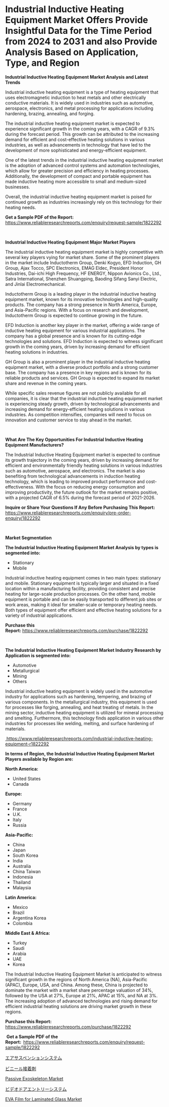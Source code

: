 <p><h1>Industrial Inductive Heating Equipment Market Offers Provide Insightful Data for the Time Period from 2024 to 2031 and also Provide Analysis Based on Application, Type, and Region</h1></p><p><strong>Industrial Inductive Heating Equipment Market Analysis and Latest Trends</strong></p>
<p><p>Industrial inductive heating equipment is a type of heating equipment that uses electromagnetic induction to heat metals and other electrically conductive materials. It is widely used in industries such as automotive, aerospace, electronics, and metal processing for applications including hardening, brazing, annealing, and forging.</p><p>The industrial inductive heating equipment market is expected to experience significant growth in the coming years, with a CAGR of 9.3% during the forecast period. This growth can be attributed to the increasing demand for efficient and cost-effective heating solutions in various industries, as well as advancements in technology that have led to the development of more sophisticated and energy-efficient equipment.</p><p>One of the latest trends in the industrial inductive heating equipment market is the adoption of advanced control systems and automation technologies, which allow for greater precision and efficiency in heating processes. Additionally, the development of compact and portable equipment has made inductive heating more accessible to small and medium-sized businesses.</p><p>Overall, the industrial inductive heating equipment market is poised for continued growth as industries increasingly rely on this technology for their heating needs.</p></p>
<p><strong>Get a Sample PDF of the Report:&nbsp;</strong> <a href="https://www.reliableresearchreports.com/enquiry/request-sample/1822292">https://www.reliableresearchreports.com/enquiry/request-sample/1822292</a></p>
<p>&nbsp;</p>
<p><strong>Industrial Inductive Heating Equipment Major Market Players</strong></p>
<p><p>The industrial inductive heating equipment market is highly competitive with several key players vying for market share. Some of the prominent players in the market include Inductotherm Group, Denki Kogyo, EFD Induction, GH Group, Ajax Tocco, SPC Electronics, EMAG Eldec, President Honor Industries, Dai-ichi High Frequency, HF ENERGY, Nippon Avionics Co., Ltd., Satra International, Shenzhen Shuangping, Baoding Sifang Sanyi Electric, and Jinlai Electromechanical.</p><p>Inductotherm Group is a leading player in the industrial inductive heating equipment market, known for its innovative technologies and high-quality products. The company has a strong presence in North America, Europe, and Asia-Pacific regions. With a focus on research and development, Inductotherm Group is expected to continue growing in the future.</p><p>EFD Induction is another key player in the market, offering a wide range of inductive heating equipment for various industrial applications. The company has a global presence and is known for its cutting-edge technologies and solutions. EFD Induction is expected to witness significant growth in the coming years, driven by increasing demand for efficient heating solutions in industries.</p><p>GH Group is also a prominent player in the industrial inductive heating equipment market, with a diverse product portfolio and a strong customer base. The company has a presence in key regions and is known for its reliable products and services. GH Group is expected to expand its market share and revenue in the coming years.</p><p>While specific sales revenue figures are not publicly available for all companies, it is clear that the industrial inductive heating equipment market is experiencing steady growth, driven by technological advancements and increasing demand for energy-efficient heating solutions in various industries. As competition intensifies, companies will need to focus on innovation and customer service to stay ahead in the market.</p></p>
<p>&nbsp;</p>
<p><strong>What Are The Key Opportunities For Industrial Inductive Heating Equipment Manufacturers?</strong></p>
<p><p>The Industrial Inductive Heating Equipment market is expected to continue its growth trajectory in the coming years, driven by increasing demand for efficient and environmentally friendly heating solutions in various industries such as automotive, aerospace, and electronics. The market is also benefiting from technological advancements in induction heating technology, which is leading to improved product performance and cost-effectiveness. With the focus on reducing energy consumption and improving productivity, the future outlook for the market remains positive, with a projected CAGR of 6.5% during the forecast period of 2021-2026.</p></p>
<p><strong>Inquire or Share Your Questions If Any Before Purchasing This Report:</strong> <a href="https://www.reliableresearchreports.com/enquiry/pre-order-enquiry/1822292">https://www.reliableresearchreports.com/enquiry/pre-order-enquiry/1822292</a></p>
<p>&nbsp;</p>
<p><strong>Market Segmentation</strong></p>
<p><strong>The Industrial Inductive Heating Equipment Market Analysis by types is segmented into:</strong></p>
<p><ul><li>Stationary</li><li>Mobile</li></ul></p>
<p><p>Industrial inductive heating equipment comes in two main types: stationary and mobile. Stationary equipment is typically larger and situated in a fixed location within a manufacturing facility, providing consistent and precise heating for large-scale production processes. On the other hand, mobile equipment is portable and can be easily transported to different job sites or work areas, making it ideal for smaller-scale or temporary heating needs. Both types of equipment offer efficient and effective heating solutions for a variety of industrial applications.</p></p>
<p><strong>Purchase this Report:&nbsp;</strong><a href="https://www.reliableresearchreports.com/purchase/1822292">https://www.reliableresearchreports.com/purchase/1822292</a></p>
<p>&nbsp;</p>
<p><strong>The Industrial Inductive Heating Equipment Market Industry Research by Application is segmented into:</strong></p>
<p><ul><li>Automotive</li><li>Metallurgical</li><li>Mining</li><li>Others</li></ul></p>
<p><p>Industrial inductive heating equipment is widely used in the automotive industry for applications such as hardening, tempering, and brazing of various components. In the metallurgical industry, this equipment is used for processes like forging, annealing, and heat treating of metals. In the mining sector, inductive heating equipment is utilized for mineral processing and smelting. Furthermore, this technology finds application in various other industries for processes like welding, melting, and surface hardening of materials.</p></p>
<p><a href="https://www.reliableresearchreports.com/industrial-inductive-heating-equipment-r1822292">&nbsp;https://www.reliableresearchreports.com/industrial-inductive-heating-equipment-r1822292</a></p>
<p><strong>In terms of Region, the Industrial Inductive Heating Equipment Market Players available by Region are:</strong></p>
<p>
    <p> <strong> North America: </strong>
        <ul>
            <li>United States</li>
            <li>Canada</li>
        </ul>
        </p> 
    <p> <strong> Europe: </strong>
        <ul>
            <li>Germany</li>
            <li>France</li>
            <li>U.K.</li>
            <li>Italy</li>
            <li>Russia</li>
        </ul>
        </p> 
    <p> <strong> Asia-Pacific: </strong>
        <ul>
            <li>China</li>
            <li>Japan</li>
            <li>South Korea</li>
            <li>India</li>
            <li>Australia</li>
            <li>China Taiwan</li>
            <li>Indonesia</li>
            <li>Thailand</li>
            <li>Malaysia</li>
        </ul>
        </p> 
    <p> <strong> Latin America: </strong>
        <ul>
            <li>Mexico</li>
            <li>Brazil</li>
            <li>Argentina Korea</li>
            <li>Colombia</li>
        </ul>
        </p> 
    <p> <strong> Middle East & Africa: </strong>
        <ul>
            <li>Turkey</li>
            <li>Saudi</li>
            <li>Arabia</li>
            <li>UAE</li>
            <li>Korea</li>
        </ul>
    </p>
    </p>
<p><p>The Industrial Inductive Heating Equipment Market is anticipated to witness significant growth in the regions of North America (NA), Asia-Pacific (APAC), Europe, USA, and China. Among these, China is projected to dominate the market with a market share percentage valuation of 34%, followed by the USA at 27%, Europe at 21%, APAC at 15%, and NA at 3%. The increasing adoption of advanced technologies and rising demand for efficient industrial heating solutions are driving market growth in these regions.</p></p>
<p><strong>Purchase this Report: </strong><a href="https://www.reliableresearchreports.com/purchase/1822292">https://www.reliableresearchreports.com/purchase/1822292</a></p>
<p>&nbsp;<strong>Get a Sample PDF of the Report:&nbsp;&nbsp;</strong><a href="https://www.reliableresearchreports.com/enquiry/request-sample/1822292">https://www.reliableresearchreports.com/enquiry/request-sample/1822292</a></p>
<p><strong></strong></p>
<p><p><a href="https://github.com/bucuel854722/Market-Research-Report-List-1/blob/main/648977641094.md">エアサスペンションシステム</a></p><p><a href="https://medium.com/@dominicalsop1/%E3%83%93%E3%83%8B%E3%83%BC%E3%83%AB%E6%8E%A5%E7%9D%80%E5%89%A4%E5%B8%82%E5%A0%B4-2031%E5%B9%B4%E3%81%BE%E3%81%A7%E3%81%AE%E3%83%88%E3%83%AC%E3%83%B3%E3%83%89-%E4%BA%88%E6%B8%AC-%E7%AB%B6%E4%BA%89%E5%88%86%E6%9E%90-3fed53a1e9ae">ビニール接着剤</a></p><p><a href="https://medium.com/@garyshaw626/passive-exoskeleton-market-report-reveals-the-latest-trends-and-growth-opportunities-of-this-market-da445dca4a82">Passive Exoskeleton Market</a></p><p><a href="https://medium.com/@skyleridges76856/%E3%83%93%E3%83%87%E3%82%AA%E3%83%89%E3%82%A2%E3%82%A8%E3%83%B3%E3%83%88%E3%83%AA%E3%83%BC%E3%82%B7%E3%82%B9%E3%83%86%E3%83%A0%E5%B8%82%E5%A0%B4-2031%E5%B9%B4%E3%81%BE%E3%81%A7%E3%81%AE%E3%83%88%E3%83%AC%E3%83%B3%E3%83%89-%E4%BA%88%E6%B8%AC-%E7%AB%B6%E4%BA%89%E5%88%86%E6%9E%90-e8d1666021d0">ビデオドアエントリーシステム</a></p><p><a href="https://issuu.com/reportprime-2/docs/eva-film-for-laminated-glass-market-size-2030.pptx">EVA Film for Laminated Glass Market</a></p></p>